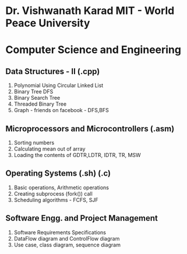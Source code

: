 # Dr. Vishwanath Karad MIT - World Peace University
# Computer Science and Engineering


## Data Structures - II	(.cpp)
1. Polynomial Using Circular Linked List
2. Binary Tree DFS
3. Binary Search Tree
4. Threaded Binary Tree
5. Graph - friends on facebook - DFS,BFS

## Microprocessors and Microcontrollers (.asm)
1. Sorting numbers
2. Calculating mean out of array
3. Loading the contents of GDTR,LDTR, IDTR, TR, MSW

## Operating Systems (.sh) (.c)
1. Basic operations, Arithmetic operations
2. Creating subprocess (fork()) call
3. Scheduling algorithms - FCFS, SJF

## Software Engg. and Project Management
1. Software Requirements Specifications
2. DataFlow diagram and ControlFlow diagram
3. Use case, class diagram, sequence diagram

